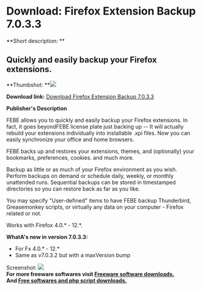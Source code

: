 # Download: Firefox Extension Backup 7.0.3.3

**Short description: **

## Quickly and easily backup your Firefox extensions.

  
**Thumbshot: **![](http://www.freewarefiles.com/screenshot/febe63_md.jpg)   
  
**Download link:** [Download Firefox Extension Backup 7.0.3.3](http://freesoftwares.boysofts.com/Firefox-Extension-Backup_program_21809.html)  
  

**Publisher's Description**  
  

FEBE allows you to quickly and easily backup your Firefox extensions. In fact,
it goes beyondFEBE license plate just backing up -- It will actually rebuild
your extensions individually into installable .xpi files. Now you can easily
synchronize your office and home browsers.

FEBE backs up and restores your extensions, themes, and (optionally) your
bookmarks, preferences, cookies. and much more.

Backup as little or as much of your Firefox environment as you wish. Perform
backups on demand or schedule daily, weekly, or monthly unattended runs.
Sequential backups can be stored in timestamped directories so you can restore
back as far as you like.

You may specify "User-defined" items to have FEBE backup Thunderbird,
Greasemonkey scripts, or virtually any data on your computer - Firefox related
or not.

Works with Firefox 4.0.* - 12.*.

**WhatA's new in version 7.0.3.3:**

  * For Fx 4.0.* - 12.* 
  * Same as v7.0.3.2 but with a maxVersion bump 

  
  
Screenshot: ![](http://www.freewarefiles.com/screenshot/febe63.jpg)  
**For more freeware softwares visit [Freeware software downloads.](http://freesoftwares.boysofts.com/)**   
**And [Free softwares and php script downloads.](http://www.boysofts.com/)**

